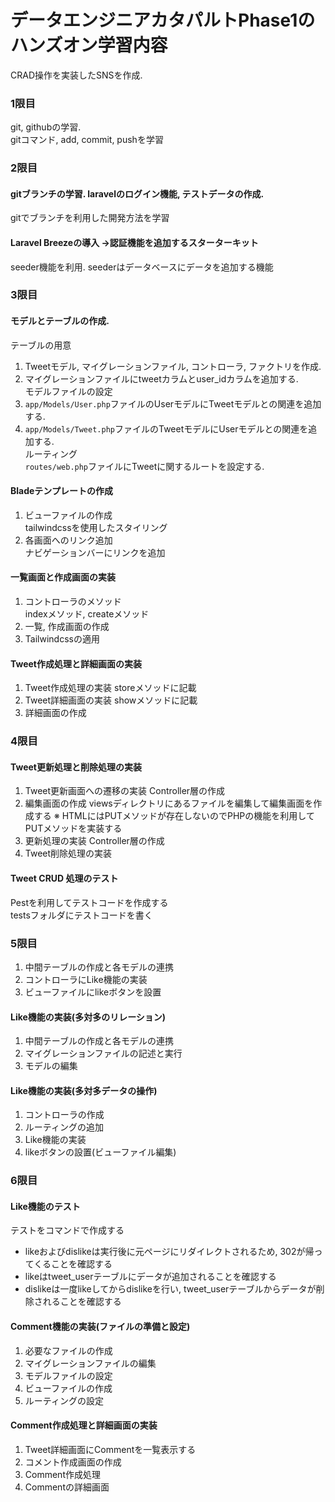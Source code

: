 <!-- readme.md -->

# データエンジニアカタパルトPhase1のハンズオン学習内容
CRAD操作を実装したSNSを作成.

### 1限目
git, githubの学習.  
gitコマンド, add, commit, pushを学習  

### 2限目
#### gitブランチの学習. laravelのログイン機能, テストデータの作成.  
gitでブランチを利用した開発方法を学習  
#### Laravel Breezeの導入 →認証機能を追加するスターターキット  
seeder機能を利用. seederはデータベースにデータを追加する機能  

### 3限目
#### モデルとテーブルの作成.  
テーブルの用意  
1. Tweetモデル, マイグレーションファイル, コントローラ, ファクトリを作成.  
2. マイグレーションファイルにtweetカラムとuser_idカラムを追加する.  
モデルファイルの設定
1. `app/Models/User.php`ファイルのUserモデルにTweetモデルとの関連を追加する.  
2. `app/Models/Tweet.php`ファイルのTweetモデルにUserモデルとの関連を追加する.  
ルーティング  
`routes/web.php`ファイルにTweetに関するルートを設定する.  

#### Bladeテンプレートの作成
1. ビューファイルの作成  
   tailwindcssを使用したスタイリング
2. 各画面へのリンク追加  
   ナビゲーションバーにリンクを追加

#### 一覧画面と作成画面の実装
1. コントローラのメソッド  
   indexメソッド, createメソッド
2. 一覧, 作成画面の作成  
3. Tailwindcssの適用

#### Tweet作成処理と詳細画面の実装
1. Tweet作成処理の実装
   storeメソッドに記載
2. Tweet詳細画面の実装
   showメソッドに記載
3. 詳細画面の作成

### 4限目
#### Tweet更新処理と削除処理の実装
1. Tweet更新画面への遷移の実装
   Controller層の作成
2. 編集画面の作成
   viewsディレクトリにあるファイルを編集して編集画面を作成する
   ※ HTMLにはPUTメソッドが存在しないのでPHPの機能を利用してPUTメソッドを実装する
3. 更新処理の実装
   Controller層の作成
4. Tweet削除処理の実装

#### Tweet CRUD 処理のテスト
Pestを利用してテストコードを作成する  
   testsフォルダにテストコードを書く

### 5限目
1. 中間テーブルの作成と各モデルの連携
2. コントローラにLike機能の実装
3. ビューファイルにlikeボタンを設置

#### Like機能の実装(多対多のリレーション)
1. 中間テーブルの作成と各モデルの連携
2. マイグレーションファイルの記述と実行
3. モデルの編集

#### Like機能の実装(多対多データの操作)
1. コントローラの作成
2. ルーティングの追加
3. Like機能の実装
4. likeボタンの設置(ビューファイル編集)

### 6限目
#### Like機能のテスト
テストをコマンドで作成する  
- likeおよびdislikeは実行後に元ページにリダイレクトされるため, 302が帰ってくることを確認する
- likeはtweet_userテーブルにデータが追加されることを確認する
- dislikeは一度likeしてからdislikeを行い, tweet_userテーブルからデータが削除されることを確認する

#### Comment機能の実装(ファイルの準備と設定)
1. 必要なファイルの作成
2. マイグレーションファイルの編集
3. モデルファイルの設定
4. ビューファイルの作成
5. ルーティングの設定

#### Comment作成処理と詳細画面の実装
1. Tweet詳細画面にCommentを一覧表示する
2. コメント作成画面の作成
3. Comment作成処理
4. Commentの詳細画面
